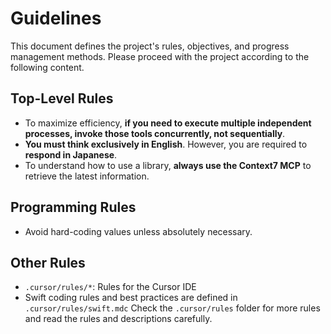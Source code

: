 # Guidelines

This document defines the project's rules, objectives, and progress management methods. Please proceed with the project according to the following content.

## Top-Level Rules

- To maximize efficiency, **if you need to execute multiple independent processes, invoke those tools concurrently, not sequentially**.
- **You must think exclusively in English**. However, you are required to **respond in Japanese**.
- To understand how to use a library, **always use the Context7 MCP** to retrieve the latest information.

## Programming Rules

- Avoid hard-coding values unless absolutely necessary.

## Other Rules
- `.cursor/rules/*`: Rules for the Cursor IDE
- Swift coding rules and best practices are defined in `.cursor/rules/swift.mdc`
Check the `.cursor/rules` folder for more rules and read the rules and descriptions carefully.

